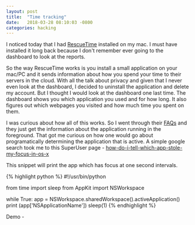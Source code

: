```yaml
---
layout: post
title:  "Time tracking"
date:   2018-03-28 08:10:03 -0800
categories: hacking
---
```


I noticed today that I had [RescueTime](https://www.rescuetime.com/) installed on my mac. I must have installed it long back because I don't remember ever going to the dashboard to look at the reports.

So the way RescueTime works is you install a small application on your mac/PC and it sends information about how you spend your time to their servers in the cloud. With all the talk about privacy and given that I never even look at the dashboard, I decided to uninstall the application and delete my account. But I thought I would look at the dashboard one last time. The dashboard shows you which application you used and for how long. It also figures out which webpages you visited and how much time you spent on them.

I was curious about how all of this works. So I went through their [FAQs](https://www.rescuetime.com/faq) and they just get the information about the application running in the foreground. That got me curious on how one would go about programatically determining the application that is active. A simple google search took me to this SuperUser page - 
[how-do-i-tell-which-app-stole-my-focus-in-os-x](https://superuser.com/questions/734007/how-do-i-tell-which-app-stole-my-focus-in-os-x)

This snippet will print the app which has focus at one second intervals. 

{% highlight python %}
#!/usr/bin/python                                                                                                       

from time import sleep
from AppKit import NSWorkspace

while True:
    app = NSWorkspace.sharedWorkspace().activeApplication()
    print (app['NSApplicationName'])
    sleep(1)
{% endhighlight %}

Demo -

<script src="https://asciinema.org/a/C53JeN00DKZoU5P48Oiz64gop.js" id="asciicast-C53JeN00DKZoU5P48Oiz64gop" async></script>
